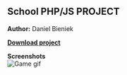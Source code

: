 ## School PHP/JS PROJECT  
**Author:** Daniel Bieniek  

**[Download project](https://github.com/DanielBieniek/Nonograms/releases)**

**Screenshots**  
![Game gif](https://i.imgur.com/ph2axy8.gif)
